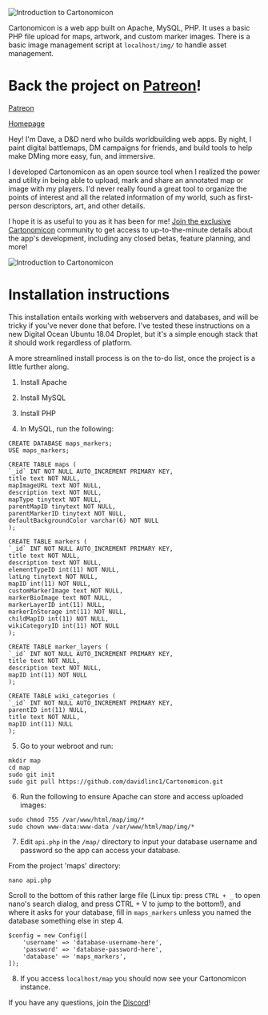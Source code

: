 ![Introduction to Cartonomicon](https://media.giphy.com/media/37r9LSUFNHUlPxRsSj/giphy.gif)

Cartonomicon is a web app built on Apache, MySQL, PHP. It uses a basic PHP file upload for maps, artwork, and custom marker images. There is a basic image management script at `localhost/img/` to handle asset management.

# Back the project on [Patreon](https://www.patreon.com/cartonomicon)!
[Patreon](https://www.patreon.com/cartonomicon)

[Homepage](https://cartonomicon.com/)

Hey! I'm Dave, a D&D nerd who builds worldbuilding web apps. By night, I paint digital battlemaps, DM campaigns for friends, and build tools to help make DMing more easy, fun, and immersive.

I developed Cartonomicon as an open source tool when I realized the power and utility in being able to upload, mark and share an annotated map or image with my players. I'd never really found a great tool to organize the points of interest and all the related information of my world, such as first-person descriptors, art, and other details.

I hope it is as useful to you as it has been for me! [Join the exclusive Cartonomicon](https://www.patreon.com/cartonomicon) community to get access to up-to-the-minute details about the app's development, including any closed betas, feature planning, and more!

![Introduction to Cartonomicon](https://media.giphy.com/media/fGObDa56t6JVtt2BHK/giphy.gif)

# Installation instructions

This installation entails working with webservers and databases, and will be tricky if you've never done that before. I've tested these instructions on a new Digital Ocean Ubuntu 18.04 Droplet, but it's a simple enough stack that it should work regardless of platform.

A more streamlined install process is on the to-do list, once the project is a little further along.

1. Install Apache

2. Install MySQL

3. Install PHP

4. In MySQL, run the following:

```
CREATE DATABASE maps_markers;
USE maps_markers;
```

```
CREATE TABLE maps (
`_id` INT NOT NULL AUTO_INCREMENT PRIMARY KEY,
title text NOT NULL,
mapImageURL text NOT NULL,
description text NOT NULL,
mapType tinytext NOT NULL,
parentMapID tinytext NOT NULL,
parentMarkerID tinytext NOT NULL,
defaultBackgroundColor varchar(6) NOT NULL
);
```

```
CREATE TABLE markers (
`_id` INT NOT NULL AUTO_INCREMENT PRIMARY KEY,
title text NOT NULL,
description text NOT NULL,
elementTypeID int(11) NOT NULL,
latLng tinytext NOT NULL,
mapID int(11) NOT NULL,
customMarkerImage text NOT NULL,
markerBioImage text NOT NULL,
markerLayerID int(11) NULL,
markerInStorage int(11) NOT NULL,
childMapID int(11) NOT NULL,
wikiCategoryID int(11) NOT NULL
);
```

```
CREATE TABLE marker_layers (
`_id` INT NOT NULL AUTO_INCREMENT PRIMARY KEY,
title text NOT NULL,
description text NOT NULL,
mapID int(11) NOT NULL
);
```

```
CREATE TABLE wiki_categories (
`_id` INT NOT NULL AUTO_INCREMENT PRIMARY KEY,
parentID int(11) NULL,
title text NOT NULL,
mapID int(11) NULL
);
```

5. Go to your webroot and run: 

```
mkdir map
cd map
sudo git init
sudo git pull https://github.com/davidlinc1/Cartonomicon.git
```

6. Run the following to ensure Apache can store and access uploaded images: 
```
sudo chmod 755 /var/www/html/map/img/*
sudo chown www-data:www-data /var/www/html/map/img/*
```

7. Edit `api.php` in the `/map/` directory to input your database username and password so the app can access your database.

From the project 'maps' directory:

```
nano api.php
```

Scroll to the bottom of this rather large file (Linux tip: press `CTRL + _` to open nano's search dialog, and press CTRL + V to jump to the bottom!), and where it asks for your database, fill in `maps_markers` unless you named the database something else in step 4.

```
$config = new Config([
    'username' => 'database-username-here',
    'password' => 'database-password-here',
    'database' => 'maps_markers',
]);
```

8. If you access `localhost/map` you should now see your Cartonomicon instance.

If you have any questions, join the [Discord](https://discord.gg/6MbjPqu)!